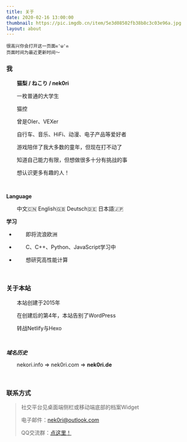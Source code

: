 ```yaml
---
title: 关于
date: 2020-02-16 13:00:00
thumbnail: https://pic.imgdb.cn/item/5e3d08502fb38b8c3c03e96a.jpg
layout: about
---
```


	很高兴你会打开这一页面ฅ'ω'ฅ
    页面时间为最近更新时间～

### 我

&emsp;&emsp;**猫梨 / ねこり / nek0ri**

&emsp;&emsp;一枚普通的大学生

&emsp;&emsp;猫控

&emsp;&emsp;曾是OIer、VEXer

&emsp;&emsp;自行车、音乐、HiFi、动漫、电子产品等爱好者

&emsp;&emsp;游戏陪伴了我大多数的童年，但现在打不动了

&emsp;&emsp;知道自己能力有限，但想做很多十分有挑战的事

&emsp;&emsp;想认识更多有趣的人！

<br/>

**Language**

&emsp;&emsp;中文🇨🇳  English🇬🇧  Deutsch🇩🇪  日本語🇯🇵

**学习**

* &emsp;&emsp;即将流浪欧洲

* &emsp;&emsp;C、C++、Python、JavaScript学习中

* &emsp;&emsp;想研究高性能计算

<br/>

### 关于本站

&emsp;&emsp;本站创建于2015年

&emsp;&emsp;在创建后的第4年，本站告别了WordPress

&emsp;&emsp;转战Netlify与Hexo

<br/>

***域名历史***

&emsp;&emsp;nekori.info => nek0ri.com => **nek0ri.de**
  
<br/>

### 联系方式

> 社交平台见桌面端侧栏或移动端底部的档案Widget
>
> 电子邮件：[nek0ri@outlook.com](nek0ri@outlook.com)
>
> QQ交流群：[点这里！](https://jq.qq.com/?_wv=1027&k=5OOQ0EF)